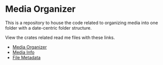 # Media Organizer

This is a repository to house the code related to organizing media into one folder with a date-centric folder structure.

View the crates related read me files with these links.

- [Media Organizer](./media_organizer/readme.md)
- [Media Info](./media_info/README.md)
- [File Metadata](./file_metadata/readme.md)
